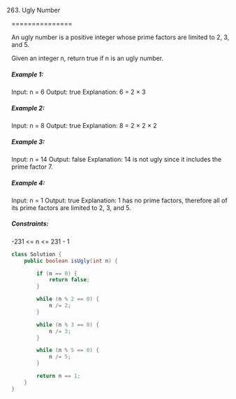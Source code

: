 263. Ugly Number

===============

An ugly number is a positive integer whose prime factors are limited to 2, 3, and 5.

Given an integer n, return true if n is an ugly number.

##### Example 1:

Input: n = 6
Output: true
Explanation: 6 = 2 × 3

##### Example 2:

Input: n = 8
Output: true
Explanation: 8 = 2 × 2 × 2

##### Example 3:

Input: n = 14
Output: false
Explanation: 14 is not ugly since it includes the prime factor 7.

##### Example 4:

Input: n = 1
Output: true
Explanation: 1 has no prime factors, therefore all of its prime factors are limited to 2, 3, and 5.

##### Constraints:

-231 <= n <= 231 - 1

```java
class Solution {
    public boolean isUgly(int n) {

        if (n == 0) {
            return false;
        }

        while (n % 2 == 0) {
            n /= 2;
        }

        while (n % 3 == 0) {
            n /= 3;
        }

        while (n % 5 == 0) {
            n /= 5;
        }

        return n == 1;
    }
}
```

